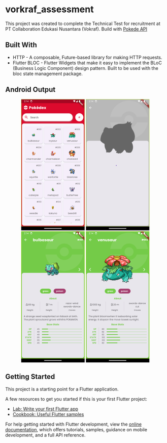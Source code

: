 # vorkraf_assessment

This project was created to complete the Technical Test for recruitment at PT Collaboration Edukasi Nusantara (Vokraf). Build with [Pokede API](https://pokeapi.co/api/v2/) 

## Built With 
   - HTTP - A composable, Future-based library for making HTTP requests.
   - Flutter BLOC - Flutter Widgets that make it easy to implement the BLoC (Business Logic Component) design pattern. Built to be used with the bloc state management package.

## Android Output 
<div align="center">
    <img src="https://github.com/jklin12/Pokedek-Vokraf/blob/main/screenshot/android_01.png" width="200px"</img> 
    <img src="https://github.com/jklin12/Pokedek-Vokraf/blob/main/screenshot/android_02.png" width="200px"</img> 
    <img src="https://github.com/jklin12/Pokedek-Vokraf/blob/main/screenshot/android_03.png" width="200px"</img> 
    <img src="https://github.com/jklin12/Pokedek-Vokraf/blob/main/screenshot/android_04.png" width="200px"</img> 
    
</div>


## Getting Started

This project is a starting point for a Flutter application.

A few resources to get you started if this is your first Flutter project:

- [Lab: Write your first Flutter app](https://docs.flutter.dev/get-started/codelab)
- [Cookbook: Useful Flutter samples](https://docs.flutter.dev/cookbook)

For help getting started with Flutter development, view the
[online documentation](https://docs.flutter.dev/), which offers tutorials,
samples, guidance on mobile development, and a full API reference.

